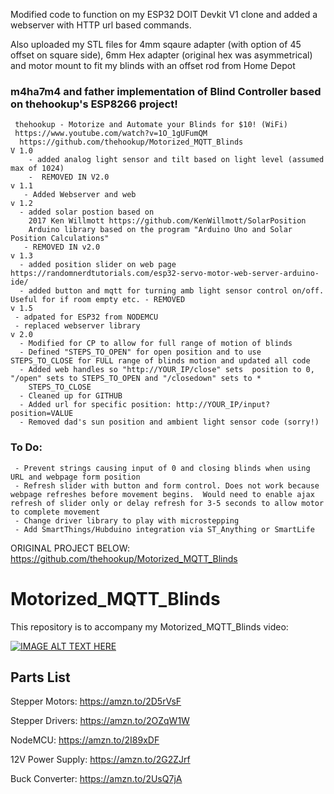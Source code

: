 Modified code to function on my ESP32 DOIT Devkit V1 clone and added a webserver with HTTP url based commands.


Also uploaded my STL files for 4mm sqaure adapter (with option of 45 offset on square side), 6mm Hex adapter (original hex was asymmetrical) and motor mount to fit my blinds with an offset rod from Home Depot



### m4ha7m4 and father implementation of  Blind Controller based  on thehookup's ESP8266 project!
     thehookup - Motorize and Automate your Blinds for $10! (WiFi)
     https://www.youtube.com/watch?v=1O_1gUFumQM  
      https://github.com/thehookup/Motorized_MQTT_Blinds
    V 1.0
        - added analog light sensor and tilt based on light level (assumed max of 1024)   
        -  REMOVED IN V2.0
    v 1.1
       - Added Webserver and web 
    v 1.2
      - added solar postion based on 
        2017 Ken Willmott https://github.com/KenWillmott/SolarPosition
        Arduino library based on the program "Arduino Uno and Solar Position Calculations"
       - REMOVED IN v2.0
    v 1.3 
      - added position slider on web page https://randomnerdtutorials.com/esp32-servo-motor-web-server-arduino-ide/
      - added button and mqtt for turning amb light sensor control on/off. Useful for if room empty etc. - REMOVED
    v 1.5
     - adpated for ESP32 from NODEMCU
     - replaced webserver library
    v 2.0 
      - Modified for CP to allow for full range of motion of blinds
      - Defined "STEPS_TO_OPEN" for open position and to use STEPS_TO_CLOSE for FULL range of blinds motion and updated all code
      - Added web handles so "http://YOUR_IP/close" sets  position to 0, "/open" sets to STEPS_TO_OPEN and "/closedown" sets to * 
        STEPS_TO_CLOSE
      - Cleaned up for GITHUB
      - Added url for specific position: http://YOUR_IP/input?position=VALUE  
      - Removed dad's sun position and ambient light sensor code (sorry!)
   
### To Do: 
     - Prevent strings causing input of 0 and closing blinds when using URL and webpage form position
     - Refresh slider with button and form control. Does not work because webpage refreshes before movement begins.  Would need to enable ajax refresh of slider only or delay refresh for 3-5 seconds to allow motor to complete movement
     - Change driver library to play with microstepping
     - Add SmartThings/Hubduino integration via ST_Anything or SmartLife
  

 
ORIGINAL PROJECT BELOW:
https://github.com/thehookup/Motorized_MQTT_Blinds
# Motorized_MQTT_Blinds


This repository is to accompany my Motorized_MQTT_Blinds video:

[![IMAGE ALT TEXT HERE](https://img.youtube.com/vi/1O_1gUFumQM/0.jpg)](https://www.youtube.com/watch?v=1O_1gUFumQM)

## Parts List
Stepper Motors: https://amzn.to/2D5rVsF

Stepper Drivers: https://amzn.to/2OZqW1W

NodeMCU: https://amzn.to/2I89xDF

12V Power Supply: https://amzn.to/2G2ZJrf

Buck Converter: https://amzn.to/2UsQ7jA

